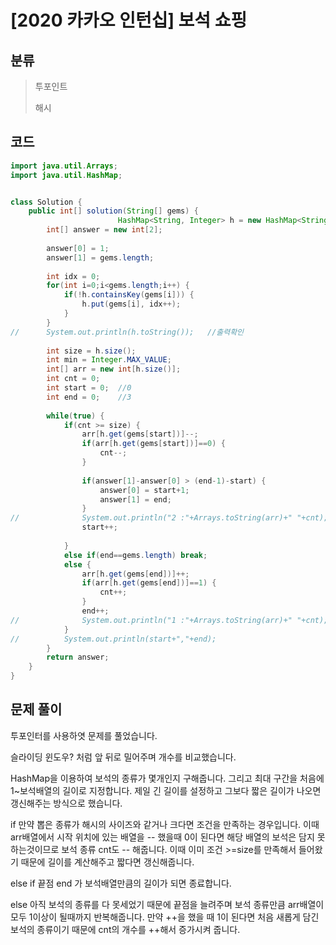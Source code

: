 # [2020 카카오 인턴십] 보석 쇼핑

## 분류
> 투포인트
>
> 해시

## 코드
```java
import java.util.Arrays;
import java.util.HashMap;


class Solution {
    public int[] solution(String[] gems) {
        				HashMap<String, Integer> h = new HashMap<String, Integer>();
		int[] answer = new int[2];
		
		answer[0] = 1;
		answer[1] = gems.length;
		
		int idx = 0;
		for(int i=0;i<gems.length;i++) {
			if(!h.containsKey(gems[i])) {
				h.put(gems[i], idx++);
			}
		}
//		System.out.println(h.toString());	//출력확인
		
		int size = h.size();
		int min = Integer.MAX_VALUE;
		int[] arr = new int[h.size()];
		int cnt = 0;
		int start = 0;	//0
		int end = 0;	//3
				
		while(true) {
			if(cnt >= size) {
				arr[h.get(gems[start])]--;
				if(arr[h.get(gems[start])]==0) {
					cnt--;
				}
				
				if(answer[1]-answer[0] > (end-1)-start) {
					answer[0] = start+1;
					answer[1] = end;
				}
//				System.out.println("2 :"+Arrays.toString(arr)+" "+cnt);
				start++;
				
			}
			else if(end==gems.length) break;
			else {
				arr[h.get(gems[end])]++;
				if(arr[h.get(gems[end])]==1) {
					cnt++;
				}
				end++;
//				System.out.println("1 :"+Arrays.toString(arr)+" "+cnt);
			}
//			System.out.println(start+","+end);
		}
        return answer;
    }
}
```

## 문제 풀이
투포인터를 사용하엿 문제를 풀었습니다.

슬라이딩 윈도우? 처럼 앞 뒤로 밀어주며 개수를 비교했습니다.

HashMap을 이용하여 보석의 종류가 몇개인지 구해줍니다. 그리고 최대 구간을 처음에 1~보석배열의 길이로 지정합니다.
제일 긴 길이를 설정하고 그보다 짧은 길이가 나오면 갱신해주는 방식으로 했습니다. 

if 만약 뽑은 종류가 해시의 사이즈와 같거나 크다면 조건을 만족하는 경우입니다. 이때 arr배열에서 시작 위치에 있는 배열을 -- 했을때 
0이 된다면 해당 배열의 보석은 담지 못하는것이므로 보석 종류 cnt도 -- 해줍니다. 이때 이미 조건 >=size를 만족해서 들어왔기 때문에 길이를 계산해주고 짧다면 갱신해줍니다.

else if 끝점 end 가 보석배열만큼의 길이가 되면 종료합니다.

else 아직 보석의 종류를 다 못세었기 때문에 끝점을 늘려주며 보석 종류만큼 arr배열이 모두 1이상이 될때까지 반복해줍니다. 만약 ++을 했을 때 1이 된다면 처음 새롭게 담긴 보석의 종류이기 때문에 cnt의 개수를 ++해서 증가시켜 줍니다.
